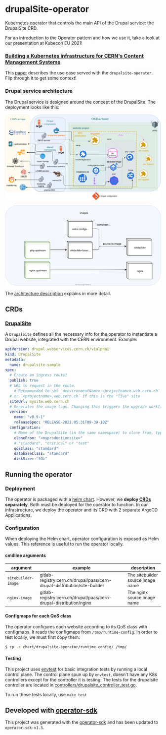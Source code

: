 # drupalSite-operator

Kubernetes operator that controls the main API of the Drupal service: the DrupalSite CRD.

For an introduction to the Operator pattern and how we use it, take a look at our presentation at Kubecon EU 2021!

### [Building a Kubernetes infrastructure for CERN's Content Management Systems](https://zenodo.org/record/4730874)

This [paper](https://zenodo.org/record/4730874) describes the use case served with the `drupalsite-operator`.
Flip through it to get some context!

### Drupal service architecture

The Drupal service is designed around the concept of the DrupalSite.
The deployment looks like this:

![architecture diagram](docs/drupal-architecture-full.png)

![images diagram](docs/drupal-images.svg)

The [architecture description](docs/README.md) explains in more detail.

## CRDs

### [DrupalSite](config/samples/)

A `DrupalSite` defines all the necessary info for the operator to instantiate a Drupal website, integrated with the CERN environment.
Example:

```yaml
apiVersion: drupal.webservices.cern.ch/v1alpha1
kind: DrupalSite
metadata:
  name: drupalsite-sample
spec:
  # Create an ingress route?
  publish: true
  # URL to request in the route.
	# Recommended to set `<environmentName>-<projectname>.web.cern.ch`
  # or `<projectname>.web.cern.ch` if this is the "live" site
  siteUrl: mysite.web.cern.ch
  # Generates the image tags. Changing this triggers the upgrade workflow.
  version:
    name: "v8.9-1"
    releaseSpec: "RELEASE-2021.05.31T09-39-10Z"
  configuration:
    # Name of the DrupalSite (in the same namespace) to clone from, typically the "live"/production website
    cloneFrom: "<myproductionsite>"
    # "standard", "critical" or "test"
    qosClass: "standard"
    databaseClass: "standard"
    diskSize: "5Gi"
```

## Running the operator

### Deployment

The operator is packaged with a [helm chart](chart/drupalsite-operator).
However, we **deploy [CRDs](config/crd/bases) separately**. Both must be deployed for the operator to function.
In our infrastructure, we deploy the operator and its CRD with 2 separate ArgoCD Applications.

### Configuration

When deploying the Helm chart, operator configuration is exposed as Helm values.
This reference is useful to run the operator locally.

#### cmdline arguments

argument | example | description
--- | --- | ---
`sitebuilder-image` | gitlab-registry.cern.ch/drupal/paas/cern-drupal-distribution/site-builder | The sitebuilder source image name
`nginx-image` | gitlab-registry.cern.ch/drupal/paas/cern-drupal-distribution/nginx | The nginx source image name

#### Configmaps for each QoS class

The operator configures each website according to its QoS class with configmaps.
It reads the configmaps from `/tmp/runtime-config`.
In order to test locally, we must first copy them:

```bash
$ cp -r chart/drupalsite-operator/runtime-config/ /tmp/
```

#### Testing
This project uses [envtest](https://pkg.go.dev/sigs.k8s.io/controller-runtime/pkg/envtest) for basic integration tests by running a local control plane. The control plane spun up by `envtest`, doesn't have any K8s controllers except for the controller it is testing. The tests for the drupalsite controller are located in [controllers/drupalsite_controller_test.go](controllers/drupalsite_controller_test.go).

To run these tests locally, use `make test`
## Developed with [operator-sdk](https://sdk.operatorframework.io/)

This project was generated with the [operator-sdk](https://sdk.operatorframework.io/)
and has been updated to `operator-sdk-v1.3`.
